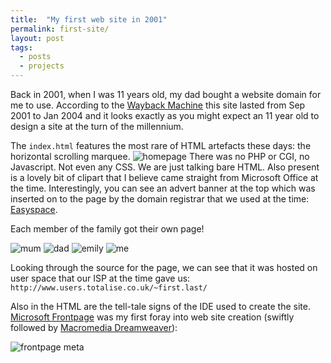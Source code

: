 ```yaml
---
title:  "My first web site in 2001"
permalink: first-site/
layout: post
tags: 
  - posts
  - projects
---
```


Back in 2001, when I was 11 years old, my dad bought a website domain for me to use. According to the [Wayback Machine](https://archive.org/web/) this site lasted from Sep 2001 to Jan 2004 and it looks exactly as you might expect an 11 year old to design a site at the turn of the millennium. 

The `index.html` features the most rare of HTML artefacts these days: the horizontal scrolling marquee.
![homepage](home.png)
There was no PHP or CGI, no Javascript. Not even any CSS. We are just talking bare HTML. Also present is a lovely bit of clipart that I believe came straight from Microsoft Office at the time. Interestingly, you can see an advert banner at the top which was inserted on to the page by the domain registrar that we used at the time: [Easyspace](https://www.easyspace.com/).

Each member of the family got their own page!

![mum](mum.png)
![dad](dad.png)
![emily](emily.png)
![me](me.png)

Looking through the source for the page, we can see that it was hosted on user space that our ISP at the time gave us: `http://www.users.totalise.co.uk/~first.last/`

Also in the HTML are the tell-tale signs of the IDE used to create the site. [Microsoft Frontpage](https://en.wikipedia.org/wiki/Microsoft_FrontPage) was my first foray into web site creation (swiftly followed by [Macromedia Dreamweaver](https://en.wikipedia.org/wiki/Adobe_Dreamweaver)):

![frontpage meta](frontpage.png)